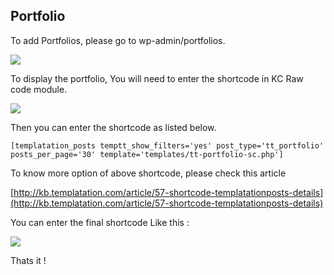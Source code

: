 ## Portfolio

To add Portfolios, please go to wp-admin/portfolios.

![](/assets/plumbersxportfoli.png)

To display the portfolio, You will need to enter the shortcode in KC Raw code module.

![](/assets/cakeryraw.png)

Then you can enter the shortcode as listed below.

```
[templatation_posts temptt_show_filters='yes' post_type='tt_portfolio' posts_per_page='30' template='templates/tt-portfolio-sc.php']

```

To know more option of above shortcode, please check this article 

[http://kb.templatation.com/article/57-shortcode-templatationposts-details](http://kb.templatation.com/article/57-shortcode-templatationposts-details)

You can enter the final shortcode Like this :

![](/assets/cakerysdc.png)



Thats it !

